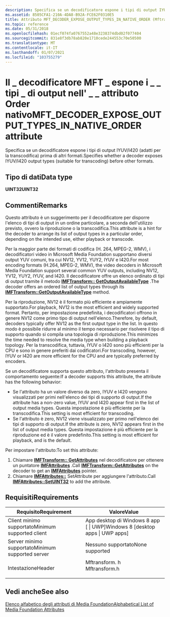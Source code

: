```yaml
---
description: Specifica se un decodificatore espone i tipi di output IYUV/I420 (adatti per la transcodifica) prima di altri formati.
ms.assetid: 8505CFA1-210A-4DA8-B92A-FCE62F0310E5
title: Attributo MFT_DECODER_EXPOSE_OUTPUT_TYPES_IN_NATIVE_ORDER (Mftransform. h)
ms.topic: reference
ms.date: 05/31/2018
ms.openlocfilehash: 01ecf074fa0767552a48e3238374dbd02f077404
ms.sourcegitcommit: 831e8f3db78ab820e1710cede244553c70e50500
ms.translationtype: MT
ms.contentlocale: it-IT
ms.lasthandoff: 01/07/2021
ms.locfileid: "103755279"
---
```

# <a name="mft_decoder_expose_output_types_in_native_order-attribute"></a><span data-ttu-id="b4b51-103">Il \_ decodificatore MFT \_ espone i \_ \_ tipi \_ di output nell' \_ \_ attributo Order nativo</span><span class="sxs-lookup"><span data-stu-id="b4b51-103">MFT\_DECODER\_EXPOSE\_OUTPUT\_TYPES\_IN\_NATIVE\_ORDER attribute</span></span>

<span data-ttu-id="b4b51-104">Specifica se un decodificatore espone i tipi di output IYUV/I420 (adatti per la transcodifica) prima di altri formati.</span><span class="sxs-lookup"><span data-stu-id="b4b51-104">Specifies whether a decoder exposes IYUV/I420 output types (suitable for transcoding) before other formats.</span></span>

## <a name="data-type"></a><span data-ttu-id="b4b51-105">Tipo di dati</span><span class="sxs-lookup"><span data-stu-id="b4b51-105">Data type</span></span>

<span data-ttu-id="b4b51-106">**UINT32**</span><span class="sxs-lookup"><span data-stu-id="b4b51-106">**UINT32**</span></span>

## <a name="remarks"></a><span data-ttu-id="b4b51-107">Commenti</span><span class="sxs-lookup"><span data-stu-id="b4b51-107">Remarks</span></span>

<span data-ttu-id="b4b51-108">Questo attributo è un suggerimento per il decodificatore per disporre l'elenco di tipi di output in un ordine particolare, a seconda dell'utilizzo previsto, ovvero la riproduzione o la transcodifica.</span><span class="sxs-lookup"><span data-stu-id="b4b51-108">This attribute is a hint for the decoder to arrange its list of output types in a particular order, depending on the intended use, either playback or transcode.</span></span>

<span data-ttu-id="b4b51-109">Per la maggior parte dei formati di codifica (H. 264, MPEG-2, WMV), i decodificatori video in Microsoft Media Foundation supportano diversi output YUV comuni, tra cui NV12, YV12, YUY2, IYUV e I420.</span><span class="sxs-lookup"><span data-stu-id="b4b51-109">For most encoding formats (H.264, MPEG-2, WMV), the video decoders in Microsoft Media Foundation support several common YUV outputs, including NV12, YV12, YUY2, IYUV, and I420.</span></span> <span data-ttu-id="b4b51-110">Il decodificatore offre un elenco ordinato di tipi di output tramite il metodo [**IMFTransform:: GetOutputAvailableType**](/windows/desktop/api/mftransform/nf-mftransform-imftransform-getoutputavailabletype) .</span><span class="sxs-lookup"><span data-stu-id="b4b51-110">The decoder offers an ordered list of output types through its [**IMFTransform::GetOutputAvailableType**](/windows/desktop/api/mftransform/nf-mftransform-imftransform-getoutputavailabletype) method.</span></span>

<span data-ttu-id="b4b51-111">Per la riproduzione, NV12 è il formato più efficiente e ampiamente supportato.</span><span class="sxs-lookup"><span data-stu-id="b4b51-111">For playback, NV12 is the most efficient and widely supported format.</span></span> <span data-ttu-id="b4b51-112">Pertanto, per impostazione predefinita, i decodificatori offrono in genere NV12 come primo tipo di output nell'elenco.</span><span class="sxs-lookup"><span data-stu-id="b4b51-112">Therefore, by default, decoders typically offer NV12 as the first output type in the list.</span></span> <span data-ttu-id="b4b51-113">In questo modo è possibile ridurre al minimo il tempo necessario per risolvere il tipo di supporto quando si compila una topologia di riproduzione.</span><span class="sxs-lookup"><span data-stu-id="b4b51-113">This minimizes the time needed to resolve the media type when building a playback topology.</span></span> <span data-ttu-id="b4b51-114">Per la transcodifica, tuttavia, IYUV o I420 sono più efficienti per la CPU e sono in genere preferiti dai codificatori.</span><span class="sxs-lookup"><span data-stu-id="b4b51-114">For transcoding, however, IYUV or I420 are more efficient for the CPU and are typically preferred by encoders.</span></span>

<span data-ttu-id="b4b51-115">Se un decodificatore supporta questo attributo, l'attributo presenta il comportamento seguente:</span><span class="sxs-lookup"><span data-stu-id="b4b51-115">If a decoder supports this attribute, the attribute has the following behavior:</span></span>

-   <span data-ttu-id="b4b51-116">Se l'attributo ha un valore diverso da zero, IYUV e I420 vengono visualizzati per primi nell'elenco dei tipi di supporto di output.</span><span class="sxs-lookup"><span data-stu-id="b4b51-116">If the attribute has a non-zero value, IYUV and I420 appear first in the list of output media types.</span></span> <span data-ttu-id="b4b51-117">Questa impostazione è più efficiente per la transcodifica.</span><span class="sxs-lookup"><span data-stu-id="b4b51-117">This setting is most efficient for transcoding.</span></span>
-   <span data-ttu-id="b4b51-118">Se l'attributo è zero, NV12 viene visualizzato per primo nell'elenco dei tipi di supporto di output.</span><span class="sxs-lookup"><span data-stu-id="b4b51-118">If the attribute is zero, NV12 appears first in the list of output media types.</span></span> <span data-ttu-id="b4b51-119">Questa impostazione è più efficiente per la riproduzione ed è il valore predefinito.</span><span class="sxs-lookup"><span data-stu-id="b4b51-119">This setting is most efficient for playback, and is the default.</span></span>

<span data-ttu-id="b4b51-120">Per impostare l'attributo:</span><span class="sxs-lookup"><span data-stu-id="b4b51-120">To set this attribute:</span></span>

1.  <span data-ttu-id="b4b51-121">Chiamare [**IMFTransform:: GetAttributes**](/windows/desktop/api/mftransform/nf-mftransform-imftransform-getattributes) nel decodificatore per ottenere un puntatore [**IMFAttributes**](/windows/desktop/api/mfobjects/nn-mfobjects-imfattributes) .</span><span class="sxs-lookup"><span data-stu-id="b4b51-121">Call [**IMFTransform::GetAttributes**](/windows/desktop/api/mftransform/nf-mftransform-imftransform-getattributes) on the decoder to get an [**IMFAttributes**](/windows/desktop/api/mfobjects/nn-mfobjects-imfattributes) pointer.</span></span>
2.  <span data-ttu-id="b4b51-122">Chiamare [**IMFAttributes::**](/windows/desktop/api/mfobjects/nf-mfobjects-imfattributes-setuint32) SetAttribute per aggiungere l'attributo.</span><span class="sxs-lookup"><span data-stu-id="b4b51-122">Call [**IMFAttributes::SetUINT32**](/windows/desktop/api/mfobjects/nf-mfobjects-imfattributes-setuint32) to add the attribute.</span></span>

## <a name="requirements"></a><span data-ttu-id="b4b51-123">Requisiti</span><span class="sxs-lookup"><span data-stu-id="b4b51-123">Requirements</span></span>



| <span data-ttu-id="b4b51-124">Requisito</span><span class="sxs-lookup"><span data-stu-id="b4b51-124">Requirement</span></span> | <span data-ttu-id="b4b51-125">Valore</span><span class="sxs-lookup"><span data-stu-id="b4b51-125">Value</span></span> |
|-------------------------------------|------------------------------------------------------------------------------------------|
| <span data-ttu-id="b4b51-126">Client minimo supportato</span><span class="sxs-lookup"><span data-stu-id="b4b51-126">Minimum supported client</span></span><br/> | <span data-ttu-id="b4b51-127">App desktop di Windows 8 app \[ \| UWP\]</span><span class="sxs-lookup"><span data-stu-id="b4b51-127">Windows 8 \[desktop apps \| UWP apps\]</span></span><br/>                                        |
| <span data-ttu-id="b4b51-128">Server minimo supportato</span><span class="sxs-lookup"><span data-stu-id="b4b51-128">Minimum supported server</span></span><br/> | <span data-ttu-id="b4b51-129">Nessuno supportato</span><span class="sxs-lookup"><span data-stu-id="b4b51-129">None supported</span></span><br/>                                                                |
| <span data-ttu-id="b4b51-130">Intestazione</span><span class="sxs-lookup"><span data-stu-id="b4b51-130">Header</span></span><br/>                   | <dl> <span data-ttu-id="b4b51-131"><dt>Mftransform. h</dt></span><span class="sxs-lookup"><span data-stu-id="b4b51-131"><dt>Mftransform.h</dt></span></span> </dl> |



## <a name="see-also"></a><span data-ttu-id="b4b51-132">Vedi anche</span><span class="sxs-lookup"><span data-stu-id="b4b51-132">See also</span></span>

<dl> <dt>

[<span data-ttu-id="b4b51-133">Elenco alfabetico degli attributi di Media Foundation</span><span class="sxs-lookup"><span data-stu-id="b4b51-133">Alphabetical List of Media Foundation Attributes</span></span>](alphabetical-list-of-media-foundation-attributes.md)
</dt> </dl>

 

 





